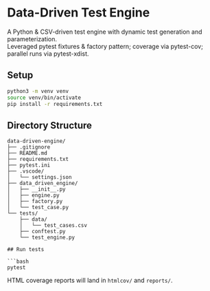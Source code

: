 # Data-Driven Test Engine

A Python & CSV-driven test engine with dynamic test generation and parameterization.  
Leveraged pytest fixtures & factory pattern; coverage via pytest-cov; parallel runs via pytest-xdist.

## Setup

```bash
python3 -m venv venv
source venv/bin/activate
pip install -r requirements.txt
```

## Directory Structure

```text
data-driven-engine/
├── .gitignore
├── README.md
├── requirements.txt
├── pytest.ini
├── .vscode/
│   └── settings.json
├── data_driven_engine/
│   ├── __init__.py
│   ├── engine.py
│   ├── factory.py
│   └── test_case.py
└── tests/
    ├── data/
    │   └── test_cases.csv
    ├── conftest.py
    └── test_engine.py

## Run tests

```bash
pytest
```

HTML coverage reports will land in `htmlcov/` and `reports/`.